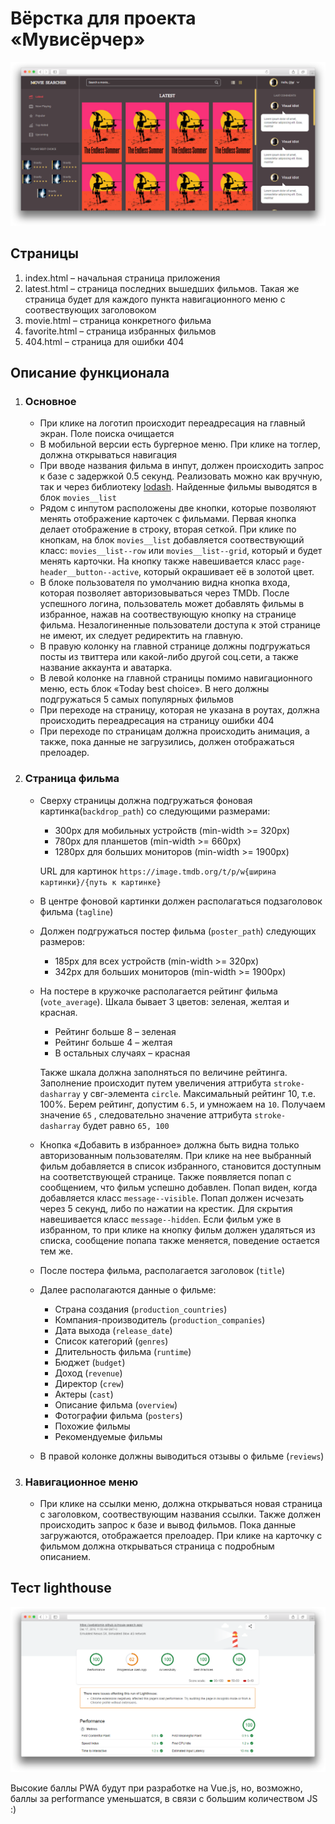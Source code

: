 # Вёрстка для проекта «Мувисёрчер»

<img src="mockup/mockup.png">

## Страницы
1. index.html – начальная страница приложения
2. latest.html – страница последних вышедших фильмов. Такая же страница будет для каждого пункта навигационного меню с соотвествующих заголовоком
3. movie.html – страница конкретного фильма
4. favorite.html – страница избранных фильмов
5. 404.html – страница для ошибки 404

## Описание функционала
1. ### Основное
    * При клике на логотип происходит переадресация на главный экран. Поле поиска очищается
    * В мобильной версии есть бургерное меню. При клике на тоглер, должна открываться навигация
    * При вводе названия фильма в инпут, должен происходить запрос к базе с задержкой 0.5 секунд. Реализовать можно как вручную, так и через библиотеку [lodash](https://www.npmjs.com/package/lodash.debounce). Найденные фильмы выводятся в блок ```movies__list```
    * Рядом с инпутом расположены две кнопки, которые позволяют менять отображение карточек с фильмами. Первая кнопка делает отображение в строку, вторая сеткой. При клике по кнопкам, на блок ```movies__list``` добавляется соотвествующий класс: ```movies__list--row``` или ```movies__list--grid```, который и будет менять карточки. На кнопку также навешивается класс ```page-header__button--active```, который окрашивает её в золотой цвет.
    * В блоке пользователя по умолчанию видна кнопка входа, которая позволяет авторизовываться через TMDb. После успешного логина, пользователь может добавлять фильмы в избранное, нажав на соотвествующую кнопку на странице фильма. Незалогиненные пользователи доступа к этой странице не имеют, их следует редиректить на главную.
    * В правую колонку на главной странице должны подгружаться посты из твиттера или какой-либо другой соц.сети, а также название аккаунта и аватарка.
    * В левой колонке на главной страницы помимо навигационного меню, есть блок «Today best choice». В него должны подгружаться 5 самых популярных фильмов 
    * При переходе на страницу, которая не указана в роутах, должна происходить переадресация на страницу ошибки 404
    * При переходе по страницам должна происходить анимация, а также, пока данные не загрузились, должен отображаться прелоадер.
2. ### Страница фильма
    * Сверху страницы должна подгружаться фоновая картинка(```backdrop_path```) со следующими размерами:
      * 300px для мобильных устройств (min-width >= 320px)
      * 780px для планшетов (min-width >= 660px)
      * 1280px для больших мониторов (min-width >= 1900px)
      
      URL для картинок ```https://image.tmdb.org/t/p/w{ширина картинки}/{путь к картинке}```   
    * В центре фоновой картинки должен располагаться подзаголовок фильма (```tagline```) 
    * Должен подгружаться постер фильма (```poster_path```) следующих размеров:
      * 185px для всех устройств (min-width >= 320px)
      * 342px для больших мониторов (min-width >= 1900px)
    * На постере в кружочке располагается рейтинг фильма (```vote_average```). Шкала бывает 3 цветов: зеленая, желтая и красная.
      * Рейтинг больше 8 – зеленая
      * Рейтинг больше 4 – желтая
      * В остальных случаях – красная

      Также шкала должна заполняться по величине рейтинга. Заполнение происходит путем увеличения аттрибута ```stroke-dasharray``` у свг-элемента ```circle```. Максимальный рейтинг 10, т.е. 100%. Берем рейтинг, допустим ```6.5```, и умножаем на ```10```. Получаем значение ```65``` , следовательно значение аттрибута ```stroke-dasharray``` будет равно ```65, 100```
    *  Кнопка «Добавить в избранное» должна быть видна только авторизованным пользователям. При клике на нее выбранный фильм добавляется в список избранного, становится доступным на соответствующей странице. Также появляется попап с сообщением, что фильм успешно добавлен. Попап виден, когда добавляется класс ```message--visible```. Попап должен исчезать через 5 секунд, либо по нажатии на крестик. Для скрытия навешивается класс ```message--hidden```. Если фильм уже в избранном, то при клике на кнопку фильм должен удаляться из списка, сообщение попапа также меняется, поведение остается тем же.
    * После постера фильма, располагается заголовок (```title```)
    * Далее располагаются данные о фильме:
      * Страна создания (```production_countries```)
      * Компания-производитель (```production_companies```)
      * Дата выхода (```release_date```)
      * Список категорий (```genres```)
      * Длительность фильма (```runtime```)
      * Бюджет (```budget```)
      * Доход (```revenue```)
      * Директор (```crew```)
      * Актеры (```cast```)
      * Описание фильма (```overview```)
      * Фотографии фильма (```posters```)
      * Похожие фильмы
      * Рекомендуемые фильмы
      
    * В правой колонке должны выводиться отзывы о фильме (```reviews```)  
2. ### Навигационное меню
    * При клике на ссылки меню, должна открываться новая страница с заголовком, соотвествующим названия ссылки. Также должен происходить запрос к базе и вывод фильмов. Пока данные загружаются, отображается прелоадер. При клике на карточку с фильмом должна открываться страница с подробным описанием.   
      
## Тест lighthouse

<img src="mockup/test.png">

Высокие баллы PWA будут при разработке на Vue.js, но, возможно, баллы за performance уменьшатся, в связи с большим количеством JS :)
